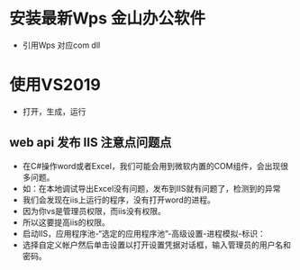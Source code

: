 # 安装最新Wps 金山办公软件
 * 引用Wps 对应com dll

# 使用VS2019
 * 打开，生成，运行

## web api 发布 IIS 注意点问题点 
* 在C#操作word或者Excel，我们可能会用到微软内置的COM组件，会出现很多问题。
 * 如：在本地调试导出Excel没有问题，发布到IIS就有问题了，检测到的异常
 * 我们会发现在iis上运行的程序，没有打开word的进程。
 * 因为你vs是管理员权限，而iis没有权限。
 * 所以这要提高iis的权限。
 * 启动IIS，应用程序池-“选定的应用程序池”-高级设置-进程模拟-标识：
 * 选择自定义帐户然后单击设置以打开设置凭据对话框，输入管理员的用户名和密码。

